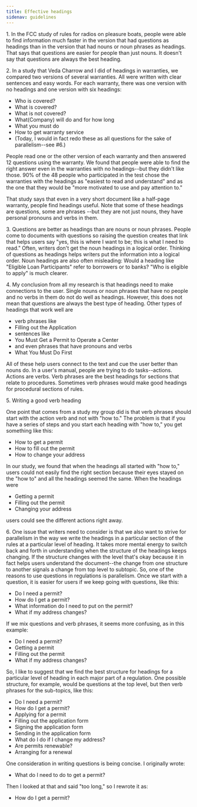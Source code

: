 ```yaml
---
title: Effective headings
sidenav: guidelines
---
```


1\. In the FCC study of rules for radios on pleasure boats, people were able to find information much faster in the version that had questions as headings than in the version that had nouns or noun phrases as headings. That says that questions are easier for people than just nouns. It doesn't say that questions are always the best heading.

2\. In a study that Veda Charrow and I did of headings in warranties, we compared two versions of several warranties. All were written with clear sentences and easy words. For each warranty, there was one version with no headings and one version with six headings:

- Who is covered?
- What is covered?
- What is not covered?
- What(Company) will do and for how long
- What you must do
- How to get warranty service
- (Today, I would in fact redo these as all questions for the sake of parallelism--see #6.)

People read one or the other version of each warranty and then answered 12 questions using the warranty. We found that people were able to find the right answer even in the warranties with no headings--but they didn't like those. 90% of the 48 people who participated in the test chose the warranties with the headings as "easiest to read and understand" and as the one that they would be "more motivated to use and pay attention to."

That study says that even in a very short document like a half-page warranty, people find headings useful. Note that some of these headings are questions, some are phrases --but they are not just nouns, they have personal pronouns and verbs in them.

3\. Questions are better as headings than are nouns or noun phrases. People come to documents with questions so raising the question creates that link that helps users say "yes, this is where I want to be; this is what I need to read." Often, writers don't get the noun headings in a logical order. Thinking of questions as headings helps writers put the information into a logical order. Noun headings are also often misleading: Would a heading like "Eligible Loan Participants" refer to borrowers or to banks? "Who is eligible to apply" is much clearer.

4\. My conclusion from all my research is that headings need to make connections to the user. Single nouns or noun phrases that have no people and no verbs in them do not do well as headings. However, this does not mean that questions are always the best type of heading. Other types of headings that work well are

- verb phrases like
- Filling out the Application
- sentences like
- You Must Get a Permit to Operate a Center
- and even phrases that have pronouns and verbs
- What You Must Do First

All of these help users connect to the text and cue the user better than nouns do. In a user's manual, people are trying to do tasks--actions. Actions are verbs. Verb phrases are the best headings for sections that relate to procedures. Sometimes verb phrases would make good headings for procedural sections of rules.

5\. Writing a good verb heading

One point that comes from a study my group did is that verb phrases should start with the action verb and not with "how to." The problem is that if you have a series of steps and you start each heading with "how to," you get something like this:

- How to get a permit
- How to fill out the permit
- How to change your address

In our study, we found that when the headings all started with "how to," users could not easily find the right section because their eyes stayed on the "how to" and all the headings seemed the same. When the headings were

- Getting a permit
- Filling out the permit
- Changing your address

users could see the different actions right away.

6\. One issue that writers need to consider is that we also want to strive for parallelism in the way we write the headings in a particular section of the rules at a particular level of heading. It takes more mental energy to switch back and forth in understanding when the structure of the headings keeps changing. If the structure changes with the level that's okay because it in fact helps users understand the document--the change from one structure to another signals a change from top level to subtopic. So, one of the reasons to use questions in regulations is parallelism. Once we start with a question, it is easier for users if we keep going with questions, like this:

- Do I need a permit?
- How do I get a permit?
- What information do I need to put on the permit?
- What if my address changes?

If we mix questions and verb phrases, it seems more confusing, as in this example:

- Do I need a permit?
- Getting a permit
- Filling out the permit
- What if my address changes?

So, I like to suggest that we find the best structure for headings for a particular level of heading in each major part of a regulation. One possible structure, for example, would be questions at the top level, but then verb phrases for the sub-topics, like this:

- Do I need a permit?
- How do I get a permit?
- Applying for a permit
- Filling out the application form
- Signing the application form
- Sending in the application form
- What do I do if I change my address?
- Are permits renewable?
- Arranging for a renewal

One consideration in writing questions is being concise. I originally wrote:

- What do I need to do to get a permit?

Then I looked at that and said "too long," so I rewrote it as:

- How do I get a permit?
